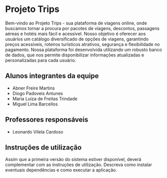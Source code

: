 # Projeto Trips

Bem-vindo ao Projeto Trips - sua plataforma de viagens online, onde buscamos tornar a procura por pacotes de viagens, descontos, passagens aéreas e hotéis mais fácil e acessível. Nosso objetivo é oferecer aos usuários um catálogo diversificado de opções de viagens, garantindo preços acessíveis, roteiros turísticos atrativos, segurança e flexibilidade no pagamento. Nossa plataforma foi desenvolvida utilizando um robusto banco de dados, que nos permite disponibilizar informações atualizadas e personalizadas para cada usuário.


## Alunos integrantes da equipe

* Abner Freire Martins
* Diogo Padoveis Antunes
* Maria Luiza de Freitas Trindade
* Miguel Lima Barcellos

## Professores responsáveis

* Leonardo Vilela Cardoso


## Instruções de utilização

Assim que a primeira versão do sistema estiver disponível, deverá complementar com as instruções de utilização. Descreva como instalar eventuais dependências e como executar a aplicação.
